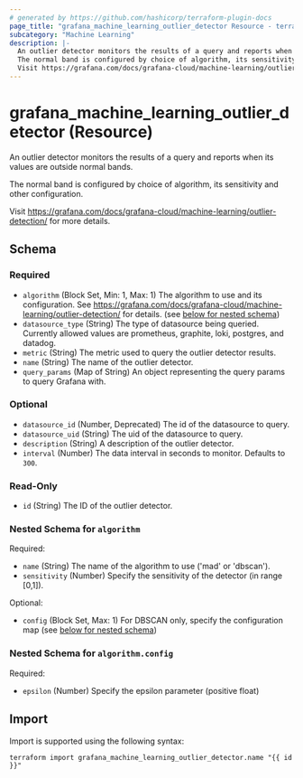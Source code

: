 ```yaml
---
# generated by https://github.com/hashicorp/terraform-plugin-docs
page_title: "grafana_machine_learning_outlier_detector Resource - terraform-provider-grafana"
subcategory: "Machine Learning"
description: |-
  An outlier detector monitors the results of a query and reports when its values are outside normal bands.
  The normal band is configured by choice of algorithm, its sensitivity and other configuration.
  Visit https://grafana.com/docs/grafana-cloud/machine-learning/outlier-detection/ for more details.
---
```


# grafana_machine_learning_outlier_detector (Resource)

An outlier detector monitors the results of a query and reports when its values are outside normal bands.

The normal band is configured by choice of algorithm, its sensitivity and other configuration.

Visit https://grafana.com/docs/grafana-cloud/machine-learning/outlier-detection/ for more details.



<!-- schema generated by tfplugindocs -->
## Schema

### Required

- `algorithm` (Block Set, Min: 1, Max: 1) The algorithm to use and its configuration. See https://grafana.com/docs/grafana-cloud/machine-learning/outlier-detection/ for details. (see [below for nested schema](#nestedblock--algorithm))
- `datasource_type` (String) The type of datasource being queried. Currently allowed values are prometheus, graphite, loki, postgres, and datadog.
- `metric` (String) The metric used to query the outlier detector results.
- `name` (String) The name of the outlier detector.
- `query_params` (Map of String) An object representing the query params to query Grafana with.

### Optional

- `datasource_id` (Number, Deprecated) The id of the datasource to query.
- `datasource_uid` (String) The uid of the datasource to query.
- `description` (String) A description of the outlier detector.
- `interval` (Number) The data interval in seconds to monitor. Defaults to `300`.

### Read-Only

- `id` (String) The ID of the outlier detector.

<a id="nestedblock--algorithm"></a>
### Nested Schema for `algorithm`

Required:

- `name` (String) The name of the algorithm to use ('mad' or 'dbscan').
- `sensitivity` (Number) Specify the sensitivity of the detector (in range [0,1]).

Optional:

- `config` (Block Set, Max: 1) For DBSCAN only, specify the configuration map (see [below for nested schema](#nestedblock--algorithm--config))

<a id="nestedblock--algorithm--config"></a>
### Nested Schema for `algorithm.config`

Required:

- `epsilon` (Number) Specify the epsilon parameter (positive float)

## Import

Import is supported using the following syntax:

```shell
terraform import grafana_machine_learning_outlier_detector.name "{{ id }}"
```
